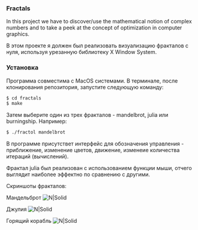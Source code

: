 ### Fractals

In this project we have to discover/use the mathematical notion of complex numbers and to take a peek at the concept of optimization in computer graphics.

В этом проекте я должен был реализовать визуализацию фракталов с нуля, используя урезанную библиотеку X Window System. 


### Установка

Программа совместима с MacOS системами.
В терминале, после клонирования репозитория, запустите следующую команду:
```sh
$ cd fractals
$ make
```
Затем выберите один из трех фракталов - mandelbrot, julia или burningship. Например:
```sh
$ ./fractol mandelbrot
```

В программе присутствет интерфейс для обозначения управления - приближение, изменение цветов, движение, изменеие количества итераций (вычислений).

Фрактал julia был реализован с использованием функции мыши, отчего выглядит наиболее эффектно по сравнению с другими.

Скриншоты фракталов:

Мандельброт
![N|Solid](https://d.radikal.ru/d31/2105/f1/d647103e6a0f.png) 

Джулия
![N|Solid](https://c.radikal.ru/c43/2105/3f/3c56b42c0bac.png)

Горящий корабль
![N|Solid](https://d.radikal.ru/d31/2105/79/25d993923fc6.png)

